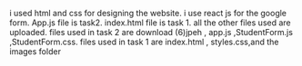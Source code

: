 i used html and css for designing the website.
i use react js for the google form.
App.js file is task2.
index.html file is task 1.
all the other files used are uploaded.
files used in task 2 are download (6)jpeh , app.js  ,StudentForm.js ,StudentForm.css.
files used in task 1 are index.html , styles.css,and the images folder

